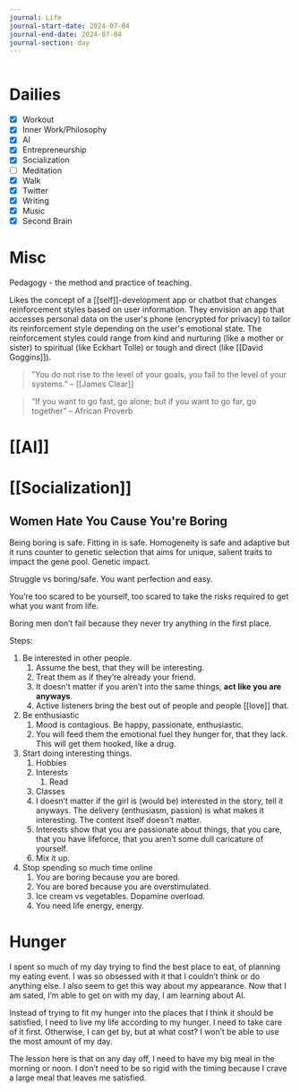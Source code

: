 ```yaml
---
journal: Life
journal-start-date: 2024-07-04
journal-end-date: 2024-07-04
journal-section: day
---
```


```calendar-nav
```

# Dailies

- [x] Workout
- [x] Inner Work/Philosophy
- [x] AI
- [x] Entrepreneurship
- [x] Socialization
- [ ] Meditation
- [x] Walk
- [x] Twitter
- [x] Writing
- [x] Music
- [x] Second Brain

# Misc

Pedagogy - the method and practice of teaching. 

Likes the concept of a [[self]]-development app or chatbot that changes reinforcement styles based on user information. They envision an app that accesses personal data on the user's phone (encrypted for privacy) to tailor its reinforcement style depending on the user's emotional state. The reinforcement styles could range from kind and nurturing (like a mother or sister) to spiritual (like Eckhart Tolle) or tough and direct (like [[David Goggins]]).

>”You do not rise to the level of your goals, you fall to the level of your systems.” – [[James Clear]]

> “If you want to go fast, go alone; but if you want to go  far, go together” – African Proverb



# [[AI]]


# [[Socialization]]

## Women Hate You Cause You're Boring

[](https://www.youtube.com/@Denmosocial)

Being boring is safe. Fitting in is safe. Homogeneity is safe and adaptive but it runs counter to genetic selection that aims for unique, salient traits to impact the gene pool. Genetic impact. 

Struggle vs boring/safe. You want perfection and easy.

You’re too scared to be yourself, too scared to take the risks required to get what you want from life.

Boring men don’t fail because they never try anything in the first place. 

Steps:
1. Be interested in other people. 
	1. Assume the best, that they will be interesting.
	2. Treat them as if they’re already your friend.
	3. It doesn’t matter if you aren’t into the same things, **act like you are anyways**. 
	4. Active listeners bring the best out of people and people [[love]] that.
2. Be enthusiastic
	1. Mood is contagious. Be happy, passionate, enthusiastic.
	2. You will feed them the emotional fuel they hunger for, that they lack. This will get them hooked, like a drug. 
3. Start doing interesting things.
	1. Hobbies
	2. Interests
		1. Read
	3. Classes
	4. I doesn’t matter if the girl is (would be) interested in the story, tell it anyways. The delivery (enthusiasm, passion) is what makes it interesting. The content itself doesn’t matter. 
	5. Interests show that you are passionate about things, that you care, that you have lifeforce, that you aren’t some dull caricature of yourself. 
	6. Mix it up.
4. Stop spending so much time online
	1. You are boring because you are bored.
	2. You are bored because you are overstimulated. 
	3. Ice cream vs vegetables. Dopamine overload. 
	4. You need life energy, energy. 

# Hunger

I spent so much of my day trying to find the best place to eat, of planning my eating event. I was so obsessed with it that I couldn’t think or do anything else. I also seem to get this way about my appearance. Now that I am sated, I’m able to get on with my day, I am learning about AI. 

Instead of trying to fit my hunger into the places that I think it should be satisfied, I need to live my life according to my hunger. I need to take care of it first. Otherwise, I can get by, but at what cost? I won’t be able to use the most amount of my day.

The lesson here is that on any day off, I need to have my big meal in the morning or noon. I don’t need to be so rigid with the timing because I crave a large meal that leaves me satisfied.

